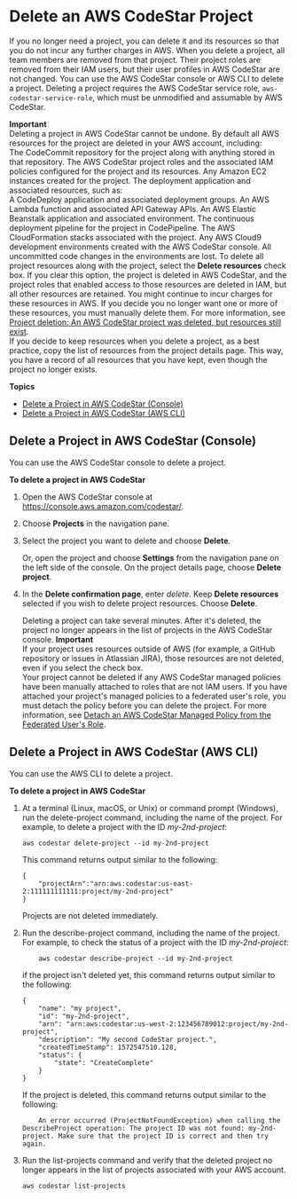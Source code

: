 # Delete an AWS CodeStar Project<a name="how-to-delete-project"></a>

If you no longer need a project, you can delete it and its resources so that you do not incur any further charges in AWS\. When you delete a project, all team members are removed from that project\. Their project roles are removed from their IAM users, but their user profiles in AWS CodeStar are not changed\. You can use the AWS CodeStar console or AWS CLI to delete a project\. Deleting a project requires the AWS CodeStar service role, `aws-codestar-service-role`, which must be unmodified and assumable by AWS CodeStar\. <a name="adh-keep-resources"></a>

**Important**  
Deleting a project in AWS CodeStar cannot be undone\. By default all AWS resources for the project are deleted in your AWS account, including:  
The CodeCommit repository for the project along with anything stored in that repository\.
The AWS CodeStar project roles and the associated IAM policies configured for the project and its resources\.
Any Amazon EC2 instances created for the project\.
The deployment application and associated resources, such as:  
A CodeDeploy application and associated deployment groups\.
An AWS Lambda function and associated API Gateway APIs\.
An AWS Elastic Beanstalk application and associated environment\.
The continuous deployment pipeline for the project in CodePipeline\.
The AWS CloudFormation stacks associated with the project\.
Any AWS Cloud9 development environments created with the AWS CodeStar console\. All uncommitted code changes in the environments are lost\. 
To delete all project resources along with the project, select the **Delete resources** check box\. If you clear this option, the project is deleted in AWS CodeStar, and the project roles that enabled access to those resources are deleted in IAM, but all other resources are retained\. You might continue to incur charges for these resources in AWS\. If you decide you no longer want one or more of these resources, you must manually delete them\. For more information, see [Project deletion: An AWS CodeStar project was deleted, but resources still exist](troubleshooting.md#troubleshooting-pd1)\.  
If you decide to keep resources when you delete a project, as a best practice, copy the list of resources from the project details page\. This way, you have a record of all resources that you have kept, even though the project no longer exists\.

**Topics**
+ [Delete a Project in AWS CodeStar \(Console\)](#how-to-delete-project-console)
+ [Delete a Project in AWS CodeStar \(AWS CLI\)](#how-to-delete-project-cli)

## Delete a Project in AWS CodeStar \(Console\)<a name="how-to-delete-project-console"></a>

You can use the AWS CodeStar console to delete a project\.<a name="adh-delete-project"></a>

**To delete a project in AWS CodeStar**

1. Open the AWS CodeStar console at [https://console\.aws\.amazon\.com/codestar/](https://console.aws.amazon.com/codestar/)\.

1. Choose **Projects** in the navigation pane\.

1. Select the project you want to delete and choose **Delete**\.

   Or, open the project and choose **Settings** from the navigation pane on the left side of the console\. On the project details page, choose **Delete project**\.

1. In the **Delete confirmation page**, enter *delete*\. Keep **Delete resources** selected if you wish to delete project resources\. Choose **Delete**\.

   Deleting a project can take several minutes\. After it's deleted, the project no longer appears in the list of projects in the AWS CodeStar console\. 
**Important**  
If your project uses resources outside of AWS \(for example, a GitHub repository or issues in Atlassian JIRA\), those resources are not deleted, even if you select the check box\.  
Your project cannot be deleted if any AWS CodeStar managed policies have been manually attached to roles that are not IAM users\. If you have attached your project's managed policies to a federated user's role, you must detach the policy before you can delete the project\. For more information, see [Detach an AWS CodeStar Managed Policy from the Federated User's Role](security_iam_service-with-iam.md#security_iam_service-with-iam-roles-federated-detach-CodeStar)\.

## Delete a Project in AWS CodeStar \(AWS CLI\)<a name="how-to-delete-project-cli"></a>

You can use the AWS CLI to delete a project\. 

**To delete a project in AWS CodeStar**

1. At a terminal \(Linux, macOS, or Unix\) or command prompt \(Windows\), run the delete\-project command, including the name of the project\. For example, to delete a project with the ID *my\-2nd\-project*: 

   ```
   aws codestar delete-project --id my-2nd-project
   ```

   This command returns output similar to the following:

   ```
   {
       "projectArn":"arn:aws:codestar:us-east-2:111111111111:project/my-2nd-project"
   }
   ```

   Projects are not deleted immediately\.

1. Run the describe\-project command, including the name of the project\. For example, to check the status of a project with the ID *my\-2nd\-project*:

   ```
       aws codestar describe-project --id my-2nd-project
   ```

   if the project isn't deleted yet, this command returns output similar to the following:

   ```
   {
       "name": "my project",
       "id": "my-2nd-project",
       "arn": "arn:aws:codestar:us-west-2:123456789012:project/my-2nd-project",
       "description": "My second CodeStar project.",
       "createdTimeStamp": 1572547510.128,
       "status": {
           "state": "CreateComplete"
       }
   }
   ```

   If the project is deleted, this command returns output similar to the following:

   ```
       An error occurred (ProjectNotFoundException) when calling the DescribeProject operation: The project ID was not found: my-2nd-project. Make sure that the project ID is correct and then try again.
   ```

1. Run the list\-projects command and verify that the deleted project no longer appears in the list of projects associated with your AWS account\.

   ```
   aws codestar list-projects
   ```